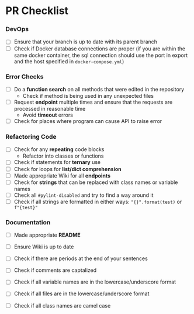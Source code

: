 # PR Checklist

### DevOps

- [ ] Ensure that your branch is up to date with its parent branch
- [ ] Check if Docker database connections are proper (if you are within the same docker container, the sql connection should use the port in export and the host specified in `docker-compose.yml`)

### Error Checks

- [ ] Do a **function search** on all methods that were edited in the repository 
  - Check if method is being used in any unexpected files
- [ ] Request **endpoint** multiple times and ensure that the requests are processed in reasonable time
  - Avoid **timeout** errors
- [ ] Check for places where program can cause API to raise error

### Refactoring Code

- [ ] Check for any **repeating** code blocks
  - Refactor into classes or functions
- [ ] Check if statements for **ternary** use
- [ ] Check for loops for **list/dict comprehension**
- [ ] Made appropriate Wiki for all **endpoints**
- [ ] Check for **strings** that can be replaced with class names or variable names
- [ ] Check all `#pylint-disabled` and try to find a way around it
- [ ] Check if all strings are formatted in either ways: `"{}".format(test)` or` f"{test}"` 

### Documentation

- [ ] Made appropriate **README**

- [ ] Ensure Wiki is up to date

- [ ] Check if there are periods at the end of your sentences

- [ ] Check if comments are captalized

- [ ] Check if all variable names are in the lowercase/underscore format

- [ ] Check if all files are in the lowercase/underscore format

- [ ] Check if all class names are camel case

  